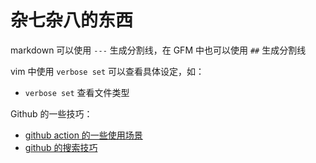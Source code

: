 # 杂七杂八的东西

markdown 可以使用 `---` 生成分割线，在 GFM 中也可以使用 `##` 生成分割线

vim 中使用 `verbose set` 可以查看具体设定，如：

- `verbose set` 查看文件类型

Github 的一些技巧：

- [github action 的一些使用场景](https://www.jianshu.com/p/022086076190)
- [github 的搜索技巧](https://xugaoyi.com/pages/4c778760be26d8b3/)
